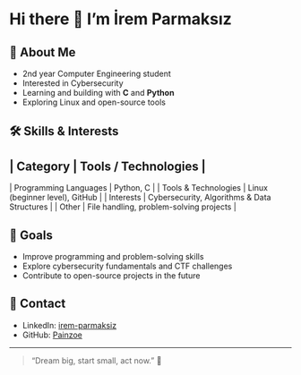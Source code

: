 # Hi there 👋 I’m **İrem Parmaksız**

## 🚀 About Me
- 2nd year Computer Engineering student  
- Interested in Cybersecurity  
- Learning and building with **C** and **Python**  
- Exploring Linux and open-source tools  

## 🛠️ Skills & Interests
| Category | Tools / Technologies |
-----------------------------------------------------------
| Programming Languages | Python, C |
| Tools & Technologies | Linux (beginner level), GitHub |
| Interests | Cybersecurity, Algorithms & Data Structures |
| Other | File handling, problem-solving projects |

## 🎯 Goals
- Improve programming and problem-solving skills  
- Explore cybersecurity fundamentals and CTF challenges  
- Contribute to open-source projects in the future  

## 💬 Contact
- LinkedIn: [irem-parmaksiz](https://www.linkedin.com/in/irem-parmaksiz)  
- GitHub: [Painzoe](https://github.com/Painzoe)  

---

> “Dream big, start small, act now.” 🚀

